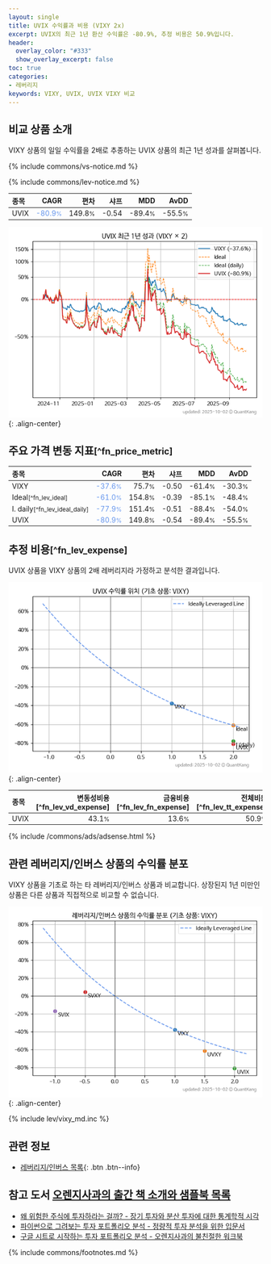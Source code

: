 ```yaml
---
layout: single
title: UVIX 수익률과 비용 (VIXY 2x)
excerpt: UVIX의 최근 1년 환산 수익률은 -80.9%, 추정 비용은 50.9%입니다.
header:
  overlay_color: "#333"
  show_overlay_excerpt: false
toc: true
categories:
- 레버리지
keywords: VIXY, UVIX, UVIX VIXY 비교
---
```


## 비교 상품 소개


VIXY 상품의 일일 수익률을 2배로 추종하는 UVIX 상품의 최근 1년 성과를 살펴봅니다.





{% include commons/vs-notice.md %}

{% include commons/lev-notice.md %}

| **종목** | **CAGR** | **편차** | **샤프** | **MDD** | **AvDD** |
| :------------ | ------: | -----------: | -------: | ------: | -------: |
| UVIX | <span style="color: cornflowerblue">-80.9<small>%</small></span> | 149.8<small>%</small> | -0.54 | -89.4<small>%</small> | -55.5<small>%</small> |

<!-- more -->


![UVIX](/lev/images/uvix.png){: .align-center}


## 주요 가격 변동 지표<small>[^fn_price_metric]</small>


| **종목** | **CAGR** | **편차** | **샤프** | **MDD** | **AvDD** |
| :------------ | ------: | -----------: | -------: | ------: | -------: |
| VIXY | <span style="color: cornflowerblue">-37.6<small>%</small></span> | 75.7<small>%</small> | -0.50 | -61.4<small>%</small> | -30.3<small>%</small> |
| Ideal<small>[^fn_lev_ideal]</small> | <span style="color: cornflowerblue">-61.0<small>%</small></span> | 154.8<small>%</small> | -0.39 | -85.1<small>%</small> | -48.4<small>%</small> |
| I. daily<small>[^fn_lev_ideal_daily]</small> | <span style="color: cornflowerblue">-77.9<small>%</small></span> | 151.4<small>%</small> | -0.51 | -88.4<small>%</small> | -54.0<small>%</small> |
| UVIX | <span style="color: cornflowerblue">-80.9<small>%</small></span> | 149.8<small>%</small> | -0.54 | -89.4<small>%</small> | -55.5<small>%</small> |


## 추정 비용<small>[^fn_lev_expense]</small><a id="expense"></a>

UVIX 상품을 VIXY 상품의 2배 레버리지라 가정하고 분석한 결과입니다.

![UVIX](/lev/images/uvix_ideal.png){: .align-center}

| **종목** | **변동성비용**[^fn_lev_vd_expense] | **금융비용**[^fn_lev_fn_expense] | **전체비용**[^fn_lev_tt_expense] |
| :------------ | ------: | -----------: | -------: |
| UVIX | 43.1<small>%</small> | 13.6<small>%</small> | 50.9<small>%</small> |

{% include /commons/ads/adsense.html %}



## 관련 레버리지/인버스 상품의 수익률 분포

VIXY 상품을 기초로 하는 타 레버리지/인버스 상품과 비교합니다. 상장된지 1년 미만인 상품은 다른 상품과 직접적으로 비교할 수 없습니다.

![VIXY](/lev/images/vixy_ideal.png){: .align-center}

{% include lev/vixy_md.inc %}


## 관련 정보

- [레버리지/인버스 목록](/lev/){: .btn .btn--info}


## 참고 도서 [오렌지사과의 출간 책 소개와 샘플북 목록](https://kongdori.tistory.com/691)

- [왜 위험한 주식에 투자하라는 걸까? - 장기 투자와 분산 투자에 대한 통계학적 시각](https://kongdori.tistory.com/421)
- [파이썬으로 그려보는 투자 포트폴리오 분석  - 정량적 투자 분석을 위한 입문서](https://kongdori.tistory.com/643)
- [구글 시트로 시작하는 투자 포트폴리오 분석 - 오렌지사과의 불친절한 워크북](https://kongdori.tistory.com/449)

{% include commons/footnotes.md %}